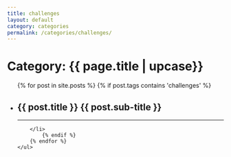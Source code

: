 ```yaml
---
title: challenges
layout: default
category: categories
permalink: /categories/challenges/
---
```


<h1 class="page-heading">Category: {{ page.title | upcase}}</h1>

<div class="home">
  <ul class="post-list">
		{% for post in site.posts %}
	    {% if post.tags contains 'challenges' %}
				<li onclick="location.href='{{ post.url | prepend: site.baseurl }}'">
          <h2>
            <a class="post-link" >{{ post.title }}</a>
            <a class="post-sublink" >{{ post.sub-title }}</a>
          </h2>
          <hr class="division">

        </li>
			{% endif %}
		{% endfor %}
	</ul>
</div>

